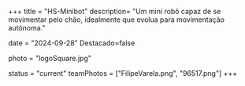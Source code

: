 +++
title = "HS-Minibot"
description= "Um mini robô capaz de se movimentar pelo chão, idealmente que evolua para movimentação autónoma." 

date = "2024-09-28" 
Destacado=false 

photo = "logoSquare.jpg" 


status = "current"
teamPhotos = ["FilipeVarela.png", "96517.png"] 
+++
